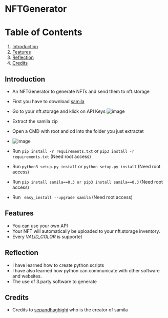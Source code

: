 # NFTGenerator
# Table of Contents
1. [Introduction](##Introduction)
2. [Features](##Features)
3. [Reflection](##Reflection)
4. [Credits](##Credits)

## Introduction 
- An NFTGenerator to generate NFTs and send them to nft.storage
- First you have to download [samila](https://github.com/sepandhaghighi/samila)
- Go to your nft.storage and klick on API Keys
![image](https://user-images.githubusercontent.com/96227533/146332099-e69aa974-5a64-40fd-9899-ea390efb32de.png)
- Extract the samila zip
- Open a CMD with root and cd into the folder you just extractet
- ![image](https://user-images.githubusercontent.com/96227533/146335024-6a704994-ab9c-4603-bcf9-b6f0b4e1f1c6.png)

- Run ``` pip install -r requirements.txt ``` or ``` pip3 install -r requirements.txt ``` (Need root access)
- Run ``` python3 setup.py install ``` or ``` python setup.py install ``` (Need root access)
- Run ``` pip install samila==0.3 or pip3 install samila==0.3 ``` (Need root access)
- Run ``` easy_install --upgrade samila``` (Need root access)
## Features
-  You can use your own API
-  Your NFT will automatically be uploaded to your nft.storage inventory.
-  Every *VALID_COLOR* is supportet

## Reflection
- I have learned how to create python scripts
- I have also learned how python can communicate with other software and websites.
- The use of 3.party software to generate

## Credits
- Credits to [sepandhaghighi](https://github.com/sepandhaghighi) who is the creator of samila
